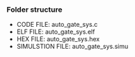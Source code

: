 ### Folder structure

- CODE FILE: auto_gate_sys.c
- ELF FILE: auto_gate_sys.elf
- HEX FILE: auto_gate_sys.hex
- SIMULSTION FILE: auto_gate_sys.simu
